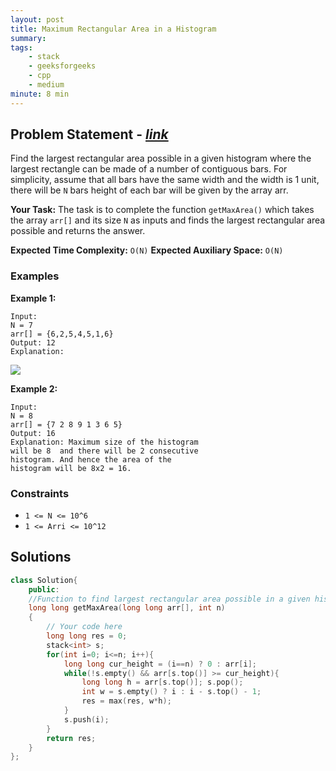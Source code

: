 ```yaml
---
layout: post
title: Maximum Rectangular Area in a Histogram      
summary:
tags:
    - stack
    - geeksforgeeks
    - cpp
    - medium
minute: 8 min
---
```


## Problem Statement - [*link*](https://practice.geeksforgeeks.org/problems/maximum-rectangular-area-in-a-histogram-1587115620/0/?track=DSASP-Stack&batchId=154#?)  

Find the largest rectangular area possible in a given histogram where the largest rectangle can be made of a number of contiguous bars. For simplicity, assume that all bars have the same width and the width is 1 unit, there will be `N` bars height of each bar will be given by the array arr.


**Your Task:** 
The task is to complete the function `getMaxArea()` which takes the array `arr[]` and its size `N` as inputs and finds the largest rectangular area possible and returns the answer.

**Expected Time Complexity:** `O(N)` 
**Expected Auxiliary Space:** `O(N)`

### Examples

**Example 1:**   
```
Input:
N = 7
arr[] = {6,2,5,4,5,1,6}
Output: 12
Explanation: 
```
<img src="http://d1hyf4ir1gqw6c.cloudfront.net/wp-content/uploads/histogram1.png">

**Example 2:**   
```
Input:
N = 8
arr[] = {7 2 8 9 1 3 6 5}
Output: 16
Explanation: Maximum size of the histogram 
will be 8  and there will be 2 consecutive 
histogram. And hence the area of the 
histogram will be 8x2 = 16.
```


### Constraints

+ `1 <= N <= 10^6`
+ `1 <= Arri <= 10^12`

## Solutions

```cpp
class Solution{
    public:
    //Function to find largest rectangular area possible in a given histogram.
    long long getMaxArea(long long arr[], int n)
    {
        // Your code here
        long long res = 0;
        stack<int> s;
        for(int i=0; i<=n; i++){
            long long cur_height = (i==n) ? 0 : arr[i];
            while(!s.empty() && arr[s.top()] >= cur_height){
                long long h = arr[s.top()]; s.pop();
                int w = s.empty() ? i : i - s.top() - 1;
                res = max(res, w*h);
            }
            s.push(i);
        }
        return res;
    }
};
```

